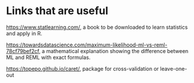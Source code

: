 # Links that are useful
https://www.statlearning.com/, a book to be downloaded to learn statistics and apply in R.

https://towardsdatascience.com/maximum-likelihood-ml-vs-reml-78cf79bef2cf, a mathematical explanation showing the difference between ML and REML with exact formulas.

https://topepo.github.io/caret/, package for cross-validation or leave-one-out
